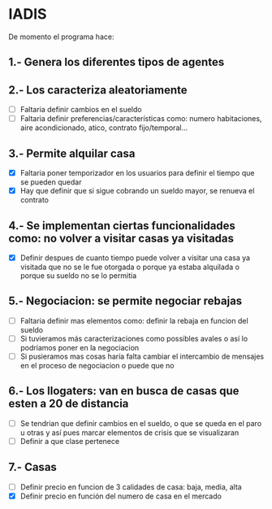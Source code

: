 # IADIS

De momento el programa hace:

## 1.- Genera los diferentes tipos de agentes
## 2.- Los caracteriza aleatoriamente

  - [ ] Faltaria definir cambios en el sueldo
  - [ ] Faltaria definir preferencias/características como: numero habitaciones, aire acondicionado, atico, contrato fijo/temporal...
## 3.- Permite alquilar casa
  - [x] Faltaria poner temporizador en los usuarios para definir el tiempo que se pueden quedar
  - [x] Hay que definir que si sigue cobrando un sueldo mayor, se renueva el contrato
## 4.- Se implementan ciertas funcionalidades como: no volver a visitar casas ya visitadas
  - [x] Definir despues de cuanto tiempo puede volver a visitar una casa ya visitada que no se le fue otorgada o porque ya estaba alquilada o porque su sueldo no se lo permitia
## 5.- Negociacion: se permite negociar rebajas
  - [ ] Faltaria definir mas elementos como: definir la rebaja en funcion del sueldo
  - [ ] Si tuvieramos más caracterizaciones como possibles avales o así lo podríamos poner en la negociacion
  - [ ] Si pusieramos mas cosas haría falta cambiar el intercambio de mensajes en el proceso de negociacion o puede que no
## 6.- Los llogaters: van en busca de casas que esten a 20 de distancia
  - [ ] Se tendrian que definir cambios en el sueldo, o que se queda en el paro u otras y así pues marcar elementos de crisis que se visualizaran
  - [ ] Definir a que clase pertenece
## 7.- Casas
  - [ ] Definir precio en funcion de 3 calidades de casa: baja, media, alta
  - [x] Definir precio en función del numero de casa en el mercado
